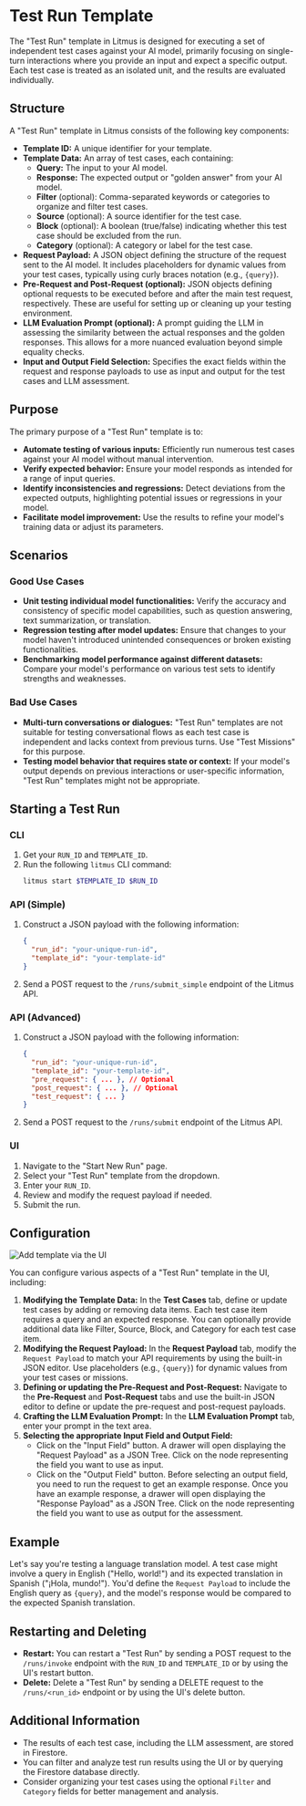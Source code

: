 # Test Run Template

The "Test Run" template in Litmus is designed for executing a set of independent test cases against your AI model, primarily focusing on single-turn interactions where you provide an input and expect a specific output. Each test case is treated as an isolated unit, and the results are evaluated individually.

## Structure

A "Test Run" template in Litmus consists of the following key components:

- **Template ID:** A unique identifier for your template.
- **Template Data:** An array of test cases, each containing:
  - **Query:** The input to your AI model.
  - **Response:** The expected output or "golden answer" from your AI model.
  - **Filter** (optional): Comma-separated keywords or categories to organize and filter test cases.
  - **Source** (optional): A source identifier for the test case.
  - **Block** (optional): A boolean (true/false) indicating whether this test case should be excluded from the run.
  - **Category** (optional): A category or label for the test case.
- **Request Payload:** A JSON object defining the structure of the request sent to the AI model. It includes placeholders for dynamic values from your test cases, typically using curly braces notation (e.g., `{query}`).
- **Pre-Request and Post-Request (optional):** JSON objects defining optional requests to be executed before and after the main test request, respectively. These are useful for setting up or cleaning up your testing environment.
- **LLM Evaluation Prompt (optional):** A prompt guiding the LLM in assessing the similarity between the actual responses and the golden responses. This allows for a more nuanced evaluation beyond simple equality checks.
- **Input and Output Field Selection:** Specifies the exact fields within the request and response payloads to use as input and output for the test cases and LLM assessment.

## Purpose

The primary purpose of a "Test Run" template is to:

- **Automate testing of various inputs:** Efficiently run numerous test cases against your AI model without manual intervention.
- **Verify expected behavior:** Ensure your model responds as intended for a range of input queries.
- **Identify inconsistencies and regressions:** Detect deviations from the expected outputs, highlighting potential issues or regressions in your model.
- **Facilitate model improvement:** Use the results to refine your model's training data or adjust its parameters.

## Scenarios

### Good Use Cases

- **Unit testing individual model functionalities:** Verify the accuracy and consistency of specific model capabilities, such as question answering, text summarization, or translation.
- **Regression testing after model updates:** Ensure that changes to your model haven't introduced unintended consequences or broken existing functionalities.
- **Benchmarking model performance against different datasets:** Compare your model's performance on various test sets to identify strengths and weaknesses.

### Bad Use Cases

- **Multi-turn conversations or dialogues:** "Test Run" templates are not suitable for testing conversational flows as each test case is independent and lacks context from previous turns. Use "Test Missions" for this purpose.
- **Testing model behavior that requires state or context:** If your model's output depends on previous interactions or user-specific information, "Test Run" templates might not be appropriate.

## Starting a Test Run

### CLI

1. Get your `RUN_ID` and `TEMPLATE_ID`.
2. Run the following `litmus` CLI command:
   ```bash
   litmus start $TEMPLATE_ID $RUN_ID
   ```

### API (Simple)

1. Construct a JSON payload with the following information:
   ```json
   {
     "run_id": "your-unique-run-id",
     "template_id": "your-template-id"
   }
   ```
2. Send a POST request to the `/runs/submit_simple` endpoint of the Litmus API.

### API (Advanced)

1. Construct a JSON payload with the following information:
   ```json
   {
     "run_id": "your-unique-run-id",
     "template_id": "your-template-id",
     "pre_request": { ... }, // Optional
     "post_request": { ... }, // Optional
     "test_request": { ... }
   }
   ```
2. Send a POST request to the `/runs/submit` endpoint of the Litmus API.

### UI

1. Navigate to the "Start New Run" page.
2. Select your "Test Run" template from the dropdown.
3. Enter your `RUN_ID`.
4. Review and modify the request payload if needed.
5. Submit the run.

## Configuration

![Add template via the UI](/img/add-template.png)

You can configure various aspects of a "Test Run" template in the UI, including:

1. **Modifying the Template Data:** In the **Test Cases** tab, define or update test cases by adding or removing data items. Each test case item requires a query and an expected response. You can optionally provide additional data like Filter, Source, Block, and Category for each test case item.
2. **Modifying the Request Payload:** In the **Request Payload** tab, modify the `Request Payload` to match your API requirements by using the built-in JSON editor. Use placeholders (e.g., `{query}`) for dynamic values from your test cases or missions.
3. **Defining or updating the Pre-Request and Post-Request:** Navigate to the **Pre-Request** and **Post-Request** tabs and use the built-in JSON editor to define or update the pre-request and post-request payloads.
4. **Crafting the LLM Evaluation Prompt:** In the **LLM Evaluation Prompt** tab, enter your prompt in the text area.
5. **Selecting the appropriate Input Field and Output Field:**
   - Click on the "Input Field" button. A drawer will open displaying the "Request Payload" as a JSON Tree. Click on the node representing the field you want to use as input.
   - Click on the "Output Field" button. Before selecting an output field, you need to run the request to get an example response. Once you have an example response, a drawer will open displaying the "Response Payload" as a JSON Tree. Click on the node representing the field you want to use as output for the assessment.

## Example

Let's say you're testing a language translation model. A test case might involve a query in English ("Hello, world!") and its expected translation in Spanish ("¡Hola, mundo!"). You'd define the `Request Payload` to include the English query as `{query}`, and the model's response would be compared to the expected Spanish translation.

## Restarting and Deleting

- **Restart:** You can restart a "Test Run" by sending a POST request to the `/runs/invoke` endpoint with the `RUN_ID` and `TEMPLATE_ID` or by using the UI's restart button.
- **Delete:** Delete a "Test Run" by sending a DELETE request to the `/runs/<run_id>` endpoint or by using the UI's delete button.

## Additional Information

- The results of each test case, including the LLM assessment, are stored in Firestore.
- You can filter and analyze test run results using the UI or by querying the Firestore database directly.
- Consider organizing your test cases using the optional `Filter` and `Category` fields for better management and analysis.
